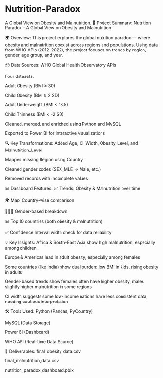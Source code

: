 # Nutrition-Paradox
A Global View on Obesity and Malnutrition.
🧾 Project Summary: Nutrition Paradox – A Global View on Obesity and Malnutrition

🌍 Overview:
This project explores the global nutrition paradox — where obesity and malnutrition coexist across regions and populations. Using data from WHO APIs (2012–2022), the project focuses on trends by region, gender, age group, and year.

📦 Data Sources:
WHO Global Health Observatory APIs

Four datasets:

Adult Obesity (BMI ≥ 30)

Child Obesity (BMI ≥ 2 SD)

Adult Underweight (BMI < 18.5)

Child Thinness (BMI < -2 SD)

Cleaned, merged, and enriched using Python and MySQL

Exported to Power BI for interactive visualizations

🔍 Key Transformations:
Added Age, CI_Width, Obesity_Level, and Malnutrition_Level

Mapped missing Region using Country

Cleaned gender codes (SEX_MLE → Male, etc.)

Removed records with incomplete values

📊 Dashboard Features:
📈 Trends: Obesity & Malnutrition over time

🌍 Map: Country-wise comparison

🧍‍♀️🧍 Gender-based breakdown

📊 Top 10 countries (both obesity & malnutrition)

✅ Confidence Interval width check for data reliability

💡 Key Insights:
Africa & South-East Asia show high malnutrition, especially among children

Europe & Americas lead in adult obesity, especially among females

Some countries (like India) show dual burden: low BMI in kids, rising obesity in adults

Gender-based trends show females often have higher obesity, males slightly higher malnutrition in some regions

CI width suggests some low-income nations have less consistent data, needing cautious interpretation

🛠️ Tools Used:
Python (Pandas, PyCountry)

MySQL (Data Storage)

Power BI (Dashboard)

WHO API (Real-time Data Source)

📁 Deliverables:
final_obesity_data.csv

final_malnutrition_data.csv

nutrition_paradox_dashboard.pbix
